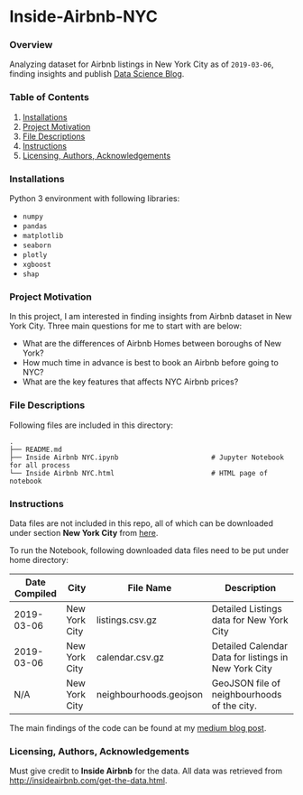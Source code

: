 # Inside-Airbnb-NYC

### Overview

Analyzing dataset for Airbnb listings in New York City as of `2019-03-06`, finding insights and publish [Data Science Blog](https://medium.com/@tma995/3-tips-of-booking-nyc-airbnb-homes-for-solo-adventurers-10782392e12f).


### Table of Contents


1. [Installations](#Installations)
2. [Project Motivation](#Motivation)
3. [File Descriptions](#File)
4. [Instructions](#Instructions)
5. [Licensing, Authors, Acknowledgements](#Licensing)


### Installations<a name="Installations"></a>

Python 3 environment with following libraries:

* `numpy`
* `pandas`
* `matplotlib`
* `seaborn`
* `plotly`
* `xgboost`
* `shap`

### Project Motivation<a name="Motivation"></a>

In this project, I am interested in finding insights from Airbnb dataset in New York City. Three main questions for me to start with are below:

* What are the differences of Airbnb Homes between boroughs of New York?
* How much time in advance is best to book an Airbnb before going to NYC?
* What are the key features that affects NYC Airbnb prices?

### File Descriptions<a name="File"></a>

Following files are included in this directory:

    .
    ├── README.md    
    ├── Inside Airbnb NYC.ipynb                       # Jupyter Notebook for all process
    └── Inside Airbnb NYC.html                        # HTML page of notebook
        
### Instructions<a name="Instructions"></a>

Data files are not included in this repo, all of which can be downloaded under section **New York City** from [here](http://insideairbnb.com/get-the-data.html). 

To run the Notebook, following downloaded data files need to be put under home directory:

|Date Compiled|City|File Name|Description|
| ------ | ------ | ------ | ------ |
|2019-03-06|New York City|listings.csv.gz|Detailed Listings data for New York City|
|2019-03-06|New York City|calendar.csv.gz|Detailed Calendar Data for listings in New York City|
|N/A|New York City|neighbourhoods.geojson|GeoJSON file of neighbourhoods of the city.|

The main findings of the code can be found at my [medium blog post](https://medium.com/@tma995/3-tips-of-booking-nyc-airbnb-homes-for-solo-adventurers-10782392e12f).

### Licensing, Authors, Acknowledgements<a name="Licensing"></a>

Must give credit to **Inside Airbnb** for the data. All data was retrieved from <http://insideairbnb.com/get-the-data.html>.
